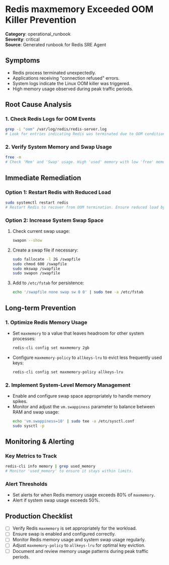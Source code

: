 # Redis maxmemory Exceeded OOM Killer Prevention

**Category**: operational_runbook  
**Severity**: critical  
**Source**: Generated runbook for Redis SRE Agent

## Symptoms
- Redis process terminated unexpectedly.
- Applications receiving "connection refused" errors.
- System logs indicate the Linux OOM killer was triggered.
- High memory usage observed during peak traffic periods.

## Root Cause Analysis

### 1. Check Redis Logs for OOM Events
```bash
grep -i "oom" /var/log/redis/redis-server.log
# Look for entries indicating Redis was terminated due to OOM conditions.
```

### 2. Verify System Memory and Swap Usage
```bash
free -m
# Check 'Mem' and 'Swap' usage. High 'used' memory with low 'free' memory and swap indicates system-wide memory pressure.
```

## Immediate Remediation

### Option 1: Restart Redis with Reduced Load
```bash
sudo systemctl restart redis
# Restart Redis to recover from OOM termination. Ensure reduced load by temporarily disabling non-critical services.
```

### Option 2: Increase System Swap Space
1. Check current swap usage:
   ```bash
   swapon --show
   ```
2. Create a swap file if necessary:
   ```bash
   sudo fallocate -l 2G /swapfile
   sudo chmod 600 /swapfile
   sudo mkswap /swapfile
   sudo swapon /swapfile
   ```
3. Add to `/etc/fstab` for persistence:
   ```bash
   echo '/swapfile none swap sw 0 0' | sudo tee -a /etc/fstab
   ```

## Long-term Prevention

### 1. Optimize Redis Memory Usage
- Set `maxmemory` to a value that leaves headroom for other system processes:
  ```bash
  redis-cli config set maxmemory 2gb
  ```
- Configure `maxmemory-policy` to `allkeys-lru` to evict less frequently used keys:
  ```bash
  redis-cli config set maxmemory-policy allkeys-lru
  ```

### 2. Implement System-Level Memory Management
- Enable and configure swap space appropriately to handle memory spikes.
- Monitor and adjust the `vm.swappiness` parameter to balance between RAM and swap usage:
  ```bash
  echo 'vm.swappiness=10' | sudo tee -a /etc/sysctl.conf
  sudo sysctl -p
  ```

## Monitoring & Alerting

### Key Metrics to Track
```bash
redis-cli info memory | grep used_memory
# Monitor 'used_memory' to ensure it stays within limits.
```

### Alert Thresholds
- Set alerts for when Redis memory usage exceeds 80% of `maxmemory`.
- Alert if system swap usage exceeds 50%.

## Production Checklist
- [ ] Verify Redis `maxmemory` is set appropriately for the workload.
- [ ] Ensure swap is enabled and configured correctly.
- [ ] Monitor Redis memory usage and system swap usage regularly.
- [ ] Adjust `maxmemory-policy` to `allkeys-lru` for optimal key eviction.
- [ ] Document and review memory usage patterns during peak traffic periods.